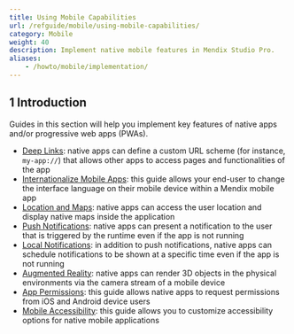 ```yaml
---
title: Using Mobile Capabilities
url: /refguide/mobile/using-mobile-capabilities/
category: Mobile
weight: 40
description: Implement native mobile features in Mendix Studio Pro.
aliases:
    - /howto/mobile/implementation/
---
```


## 1 Introduction

Guides in this section will help you implement key features of native apps and/or progressive web apps (PWAs).

* [Deep Links](/refguide/mobile/using-mobile-capabilities/deep-links/): native apps can define a custom URL scheme (for instance, `my-app://`) that allows other apps to access pages and functionalities of the app
* [Internationalize Mobile Apps](/refguide/mobile/using-mobile-capabilities/): this guide allows your end-user to change the interface language on their mobile device within a Mendix mobile app
* [Location and Maps](/refguide/mobile/using-mobile-capabilities/location-and-maps/): native apps can access the user location and display native maps inside the application
* [Push Notifications](/refguide/mobile/using-mobile-capabilities/push-notifications/): native apps can present a notification to the user that is triggered by the runtime even if the app is not running
* [Local Notifications](/refguide/mobile/using-mobile-capabilities/location-and-maps/): in addition to push notifications, native apps can schedule notifications to be shown at a specific time even if the app is not running
* [Augmented Reality](/refguide/mobile/using-mobile-capabilities/augmented-reality/): native apps can render 3D objects in the physical environments via the camera stream of a mobile device
* [App Permissions](/refguide/mobile/using-mobile-capabilities/generic-permission-action/): this guide allows native apps to request permissions from iOS and Android device users
* [Mobile Accessibility](/refguide/mobile/using-mobile-capabilities/mobile-accessibility/): this guide allows you to customize accessibility options for native mobile applications
